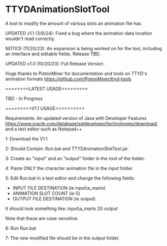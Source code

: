 # TTYDAnimationSlotTool
A tool to modify the amount of various slots an animation file has

UPDATED v1.1 (3/6/24): Fixed a bug where the animation data location wouldn't read correctly.

NOTICE (11/20/23): An expansion is being worked on for the tool, including an interface and editable fields. Release TBD.

UPDATED v1.0 (10/20/23): Full Release Version

Huge thanks to PistonMiner for documentation and tools on TTYD's animation formats https://github.com/PistonMiner/ttyd-tools

========LATEST USAGE=========

TBD - In Progress

=========V1.1 USAGE==========

Requirements: An updated version of Java with Developer Features
https://www.oracle.com/database/sqldeveloper/technologies/download/ 
and a text editor such as Notepad++

1: Download the V1.1

2: Should Contain: Run.bat and TTYDAnimationSlotTool.jar.

3: Create an "input" and an "output" folder in the root of the folder.

4: Paste ONLY the character animation file in the input folder.

5: Edit Run.bat in a text editor and change the following fields:
  - INPUT FILE DESTINATION (ie input\\a_mario)
  - ANIMATION SLOT COUNT (ie 5)
  - OUTPUT FILE DESTINATION (ie output)

It should look something like: input\\a_mario 20 output

Note that these are case-sensitive.

6: Run Run.bat

7: The new modified file should be in the output folder.
